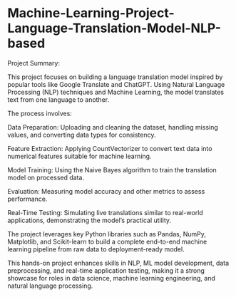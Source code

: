 # Machine-Learning-Project-Language-Translation-Model-NLP-based

Project Summary:

This project focuses on building a language translation model inspired by popular tools like Google Translate and ChatGPT. Using Natural Language Processing (NLP) techniques and Machine Learning, the model translates text from one language to another.

The process involves:

Data Preparation: Uploading and cleaning the dataset, handling missing values, and converting data types for consistency.

Feature Extraction: Applying CountVectorizer to convert text data into numerical features suitable for machine learning.

Model Training: Using the Naive Bayes algorithm to train the translation model on processed data.

Evaluation: Measuring model accuracy and other metrics to assess performance.

Real-Time Testing: Simulating live translations similar to real-world applications, demonstrating the model’s practical utility.

The project leverages key Python libraries such as Pandas, NumPy, Matplotlib, and Scikit-learn to build a complete end-to-end machine learning pipeline from raw data to deployment-ready model.

This hands-on project enhances skills in NLP, ML model development, data preprocessing, and real-time application testing, making it a strong showcase for roles in data science, machine learning engineering, and natural language processing.
